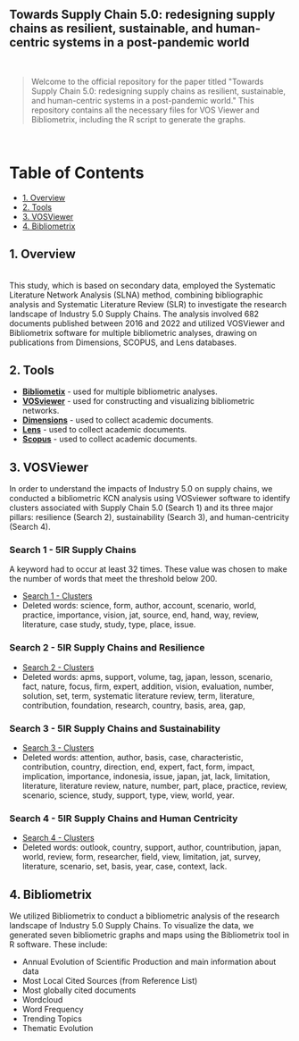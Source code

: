 
 
<h2>Towards Supply Chain 5.0: redesigning supply chains as resilient, sustainable, and human-centric systems in a post-pandemic world </h2>

 
 <br> 
 
 
>Welcome to the official repository for the paper titled "Towards Supply Chain 5.0: redesigning supply chains as resilient, sustainable, and human-centric systems in a post-pandemic world." This repository contains all the necessary files for VOS Viewer and Bibliometrix, including the R script to generate the graphs. 

 <br> 
 
<h1>Table of Contents</h1>
 
<!-- TOC -->
- [1. Overview](#1-overview)
- [2. Tools](#2-project-files)
- [3. VOSViewer](#3-vosviewer)
- [4. Bibliometrix](#4-bibliometrix) 
   
<!-- /TOC -->
 
## 1. Overview 
 <br> 
This study, which is based on secondary data, employed the Systematic Literature Network Analysis (SLNA) method, combining bibliographic analysis and Systematic Literature Review (SLR) to investigate the research landscape of Industry 5.0 Supply Chains. The analysis involved 682 documents published between 2016 and 2022 and utilized VOSViewer and Bibliometrix software for multiple bibliometric analyses, drawing on publications from Dimensions, SCOPUS, and Lens databases. 
<br>  

## 2. Tools 

* [**Bibliometix**](https://www.bibliometrix.org/home/) - used for multiple bibliometric analyses.
* [**VOSviewer**](https://www.vosviewer.com/) - used for constructing and visualizing bibliometric networks.
* [**Dimensions**](https://app.dimensions.ai) - used to collect academic documents. 
* [**Lens**](https://www.lens.org/) - used to collect academic documents. 
* [**Scopus**](https://www.scopus.com/) - used to collect academic documents. 

 
## 3. VOSViewer 

In order to understand the impacts of Industry 5.0 on supply chains, we conducted a bibliometric KCN analysis using VOSviewer software to identify clusters associated with Supply Chain 5.0 (Search 1) and its three major pillars: resilience (Search 2), sustainability (Search 3), and human-centricity (Search 4). 

### Search 1 - 5IR Supply Chains
  
A keyword had to occur at least 32 times. These value was chosen to make the number of words that meet the threshold below 200. 

* [Search 1 - Clusters](https://github.com/alicevillar/TowardsSupplyChain-5.0/blob/main/Useful%20docs/VosViewer-Clusters-keywords/VosViewer-Cluster-S1.pdf) 
* Deleted words: science, form, author, account, scenario, world, practice, importance, vision, jat, source, end, hand, way, review, literature, case study, study, type, place, issue. 

### Search 2 - 5IR Supply Chains and Resilience 

* [Search 2 - Clusters](https://github.com/alicevillar/TowardsSupplyChain-5.0/blob/main/Useful%20docs/VosViewer-Clusters-keywords/VosViewer-Cluster-S2.pdf) 
* Deleted words: apms, support, volume, tag, japan, lesson, scenario, fact, nature, focus, firm, expert, addition, vision, evaluation, number, solution, set, term, systematic literature review, term, literature, contribution, foundation, research, country, basis, area, gap, 


### Search 3 - 5IR Supply Chains and Sustainability 

* [Search 3 - Clusters](https://github.com/alicevillar/TowardsSupplyChain-5.0/blob/main/Useful%20docs/VosViewer-Clusters-keywords/VosViewer-Cluster-S3.pdf) 
* Deleted words: attention, author, basis, case, characteristic, contribution, country, direction, end, expert, fact, form, impact, implication, importance, indonesia, issue, japan, jat, lack, limitation, literature, literature review, nature, number, part, place, practice, review, scenario, science, study, support, type, view, world, year.

### Search 4 - 5IR Supply Chains and Human Centricity  

* [Search 4 - Clusters](https://github.com/alicevillar/TowardsSupplyChain-5.0/blob/main/Useful%20docs/VosViewer-Clusters-keywords/VosViewer-Cluster-S4.pdf) 
* Deleted words: outlook, country, support, author, countribution, japan, world, review, form, researcher, field, view, limitation, jat, survey, literature, scenario, set, basis, year, case, context, lack.

## 4. Bibliometrix 

We utilized Bibliometrix to conduct a bibliometric analysis of the research landscape of Industry 5.0 Supply Chains. To visualize the data, we generated seven bibliometric graphs and maps using the Bibliometrix tool in R software. These include:

* Annual Evolution of Scientific Production and main information about data 
* Most Local Cited Sources (from Reference List) 
* Most globally cited documents   
* Wordcloud 
* Word Frequency 
* Trending Topics 
* Thematic Evolution 


 
 
 
 
